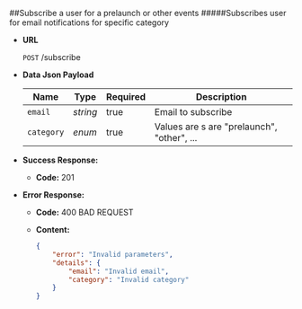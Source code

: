 ##<a name="subscribe-usere-for-prelaunch"></a>Subscribe a user for a prelaunch or other events
#####Subscribes user for email notifications for specific category

* **URL**

	`POST`
	/subscribe

* **Data Json Payload**

	| Name       | Type     | Required | Description                                |
	|------------|----------|----------|--------------------------------------------|
	| `email`    | *string* | true     | Email to subscribe                         |
	| `category` | *enum*   | true     | Values are s are "prelaunch", "other", ... |


* **Success Response:**

	* **Code:** 201

* **Error Response:**

	* **Code:** 400 BAD REQUEST
	* **Content:**

		```json
		{
			"error": "Invalid parameters",
			"details": {
				"email": "Invalid email",
				"category": "Invalid category"
			}
		}
		```
